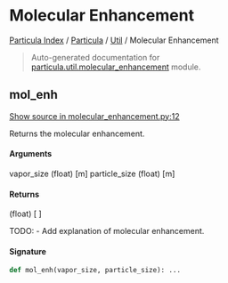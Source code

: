 # Molecular Enhancement

[Particula Index](../../README.md#particula-index) / [Particula](../index.md#particula) / [Util](./index.md#util) / Molecular Enhancement

> Auto-generated documentation for [particula.util.molecular_enhancement](https://github.com/Gorkowski/particula/blob/main/particula/util/molecular_enhancement.py) module.

## mol_enh

[Show source in molecular_enhancement.py:12](https://github.com/Gorkowski/particula/blob/main/particula/util/molecular_enhancement.py#L12)

Returns the molecular enhancement.

#### Arguments

vapor_size      (float)  [m]
particle_size   (float)  [m]

#### Returns

(float)  [ ]

TODO:
    - Add explanation of molecular enhancement.

#### Signature

```python
def mol_enh(vapor_size, particle_size): ...
```
